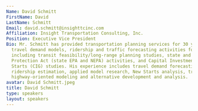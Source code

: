 ```yaml
---
Name: David Schmitt
FirstName: David
LastName: Schmitt
Email: david.schmitt@insighttcinc.com
Affiliation: Insight Transportation Consulting, Inc.
Position: Executive Vice President
Bio: Mr. Schmitt has provided transportation planning services for 30 years. He manages
  travel demand models, ridership and traffic forecasting activities for projects
  including transit feasibility/long-range planning studies, state and National Environmental
  Protection Act (state EPA and NEPA) activities, and Capital Investment Grant/New
  Starts (CIG) studies. His experience includes travel demand forecasting, transit
  ridership estimation, applied model research, New Starts analysis, traffic- and
  highway-oriented modeling and alternative development and analysis.
avatar: David Schmitt.jpeg
title: David Schmitt
type: speakers
layout: speakers
---
```

